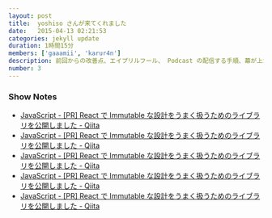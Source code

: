 ```yaml
---
layout: post
title:  yoshiso さんが来てくれました
date:   2015-04-13 02:21:53
categories: jekyll update
duration: 1時間15分
members: ['gaaamii', 'karur4n']
description: 前回からの改善点、エイプリルフール、 Podcast の配信する手順、幕が上がる、イミテーション・ゲーム、アフロ田中、大学からお金をもらって開発をする学生エンジニア、Nekobito, BaaS, 今後 Podcast でやりたいことなどについて話しました。
number: 3
---
```


### Show Notes

- [JavaScript - [PR] React で Immutable な設計をうまく扱うためのライブラリを公開しました - Qiita](http://qiita.com/mysticatea/items/abbe535e1118e952c0ea)
- [JavaScript - [PR] React で Immutable な設計をうまく扱うためのライブラリを公開しました - Qiita](http://qiita.com/mysticatea/items/abbe535e1118e952c0ea)
- [JavaScript - [PR] React で Immutable な設計をうまく扱うためのライブラリを公開しました - Qiita](http://qiita.com/mysticatea/items/abbe535e1118e952c0ea)
- [JavaScript - [PR] React で Immutable な設計をうまく扱うためのライブラリを公開しました - Qiita](http://qiita.com/mysticatea/items/abbe535e1118e952c0ea)
- [JavaScript - [PR] React で Immutable な設計をうまく扱うためのライブラリを公開しました - Qiita](http://qiita.com/mysticatea/items/abbe535e1118e952c0ea)
